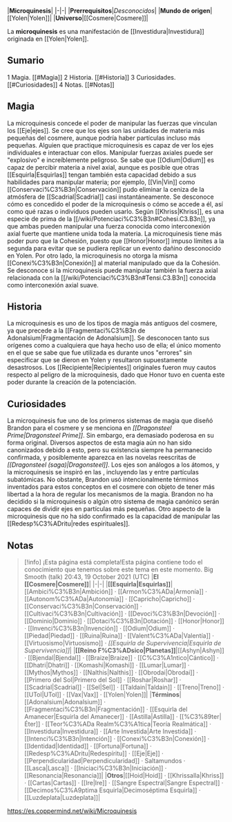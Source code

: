 

|**Microquinesis**|
|-|-|
|**Prerrequisitos**|*Desconocidos*|
|**Mundo de origen**|[[Yolen\|Yolen]]|
|**Universo**|[[Cosmere\|Cosmere]]|

La **microquinesis** es una manifestación de [[Investidura\|Investidura]] originada en [[Yolen\|Yolen]].

## Sumario

1 Magia. [[#Magia]] 
2 Historia. [[#Historia]] 
3 Curiosidades. [[#Curiosidades]] 
4 Notas. [[#Notas]] 


## Magia
La microquinesis concede el poder de manipular las fuerzas que vinculan los [[Eje\|ejes]]. Se cree que los ejes son las unidades de materia más pequeñas del cosmere, aunque podría haber partículas incluso más pequeñas. Alguien que practique microquinesis es capaz de ver los ejes individuales e interactuar con ellos. Manipular fuerzas axiales puede ser "explosivo" e increíblemente peligroso. Se sabe que [[Odium\|Odium]] es capaz de percibir materia a nivel axial, aunque es posible que otras [[Esquirla\|Esquirlas]] tengan también esta capacidad debido a sus habilidades para manipular materia; por ejemplo, [[Vin\|Vin]] como [[Conservaci%C3%B3n\|Conservación]] pudo eliminar la ceniza de la atmósfera de [[Scadrial\|Scadrial]] casi instantáneamente. Se desconoce cómo es concedido el poder de la microquinesis o cómo se accede a él, así como qué razas o individuos pueden usarlo.
Según [[Khriss\|Khriss]], es una especie de prima de la [[/wiki/Potenciaci%C3%B3n#Cohesi.C3.B3n]], ya que ambas pueden manipular una fuerza conocida como interconexión axial fuerte que mantiene unida toda la materia. La microquinesis tiene más poder puro que la Cohesión, puesto que [[Honor\|Honor]] impuso límites a la segunda para evitar que se pudiera replicar un evento dañino desconocido en Yolen. Por otro lado, la microquinesis no otorga la misma [[Conexi%C3%B3n\|Conexión]] al material manipulado que da la Cohesión. Se desconoce si la microquinesis puede manipular también la fuerza axial relacionada con la [[/wiki/Potenciaci%C3%B3n#Tensi.C3.B3n]] conocida como interconexión axial suave.

## Historia
La microquinesis es uno de los tipos de magia más antiguos del cosmere, ya que precede a la [[Fragmentaci%C3%B3n de Adonalsium\|Fragmentación de Adonalsium]]. Se desconocen tanto sus orígenes como a cualquiera que haya hecho uso de ella; el único momento en el que se sabe que fue utilizada es durante unos "errores" sin especificar que se dieron en Yolen y resultaron supuestamente desastrosos. Los [[Recipiente\|Recipientes]] originales fueron muy cautos respecto al peligro de la microquinesis, dado que Honor tuvo en cuenta este poder durante la creación de la potenciación.

## Curiosidades
La microquinesis fue uno de los primeros sistemas de magia que diseñó Brandon para el cosmere y se menciona en *[[Dragonsteel Prime\|Dragonsteel Prime]]*. Sin embargo, era demasiado poderosa en su forma original. Diversos aspectos de esta magia aún no han sido canonizados debido a esto, pero su existencia siempre ha permanecido confirmada, y posiblemente aparezca en las novelas reescritas de *[[Dragonsteel (saga)\|Dragonsteel]]*.
Los ejes son análogos a los átomos, y la microquinesis se inspiró en las , incluyendo las  y  entre partículas subatómicas. No obstante, Brandon usó intencionalmente términos inventados para estos conceptos en el cosmere con objeto de tener más libertad a la hora de regular los mecanismos de la magia.
Brandon no ha decidido si la microquinesis o algún otro sistema de magia canónico serán capaces de dividir ejes en partículas más pequeñas. Otro aspecto de la microquinesis que no ha sido confirmado es la capacidad de manipular las [[Redesp%C3%ADritu\|redes espirituales]].
## Notas

> [!info] ¡Esta página está completa!Esta página contiene todo el conocimiento que tenemos sobre este tema en este momento.
Big Smooth (talk) 20:43, 19 October 2021 (UTC)
|**El [[Cosmere\|Cosmere]]**|
|-|-|
|**[[Esquirla\|Esquirlas]]**|[[Ambici%C3%B3n\|Ambición]] · [[Armon%C3%ADa\|Armonía]] · [[Autonom%C3%ADa\|Autonomía]] · [[Capricho\|Capricho]] · [[Conservaci%C3%B3n\|Conservación]] · [[Cultivaci%C3%B3n\|Cultivación]] · [[Devoci%C3%B3n\|Devoción]] · [[Dominio\|Dominio]] · [[Dotaci%C3%B3n\|Dotación]] · [[Honor\|Honor]] · [[Invenci%C3%B3n\|Invención]] · [[Odium\|Odium]] · [[Piedad\|Piedad]] · [[Ruina\|Ruina]] · [[Valent%C3%ADa\|Valentía]] · [[Virtuosismo\|Virtuosismo]] · *[[Esquirla de Supervivencia\|Esquirla de Supervivencia]]*|
|**[[Reino F%C3%ADsico\|Planetas]]**|[[Ashyn\|Ashyn]] · [[Bjendal\|Bjendal]] · [[Braize\|Braize]] · [[C%C3%A1ntico\|Cántico]] · [[Dhatri\|Dhatri]] · [[Komashi\|Komashi]] · [[Lumar\|Lumar]] · [[Mythos\|Mythos]] · [[Nalthis\|Nalthis]] · [[Obrodai\|Obrodai]] · [[Primero del Sol\|Primero del Sol]] · [[Roshar\|Roshar]] · [[Scadrial\|Scadrial]] · [[Sel\|Sel]] · [[Taldain\|Taldain]] · [[Treno\|Treno]] · [[UTol\|UTol]] · [[Vax\|Vax]] · [[Yolen\|Yolen]]|
|**Términos**|[[Adonalsium\|Adonalsium]] · [[Fragmentaci%C3%B3n\|Fragmentación]] · [[Esquirla del Amanecer\|Esquirla del Amanecer]] · [[Astilla\|Astilla]] · [[%C3%89ter\|Éter]] · [[Teor%C3%ADa Realm%C3%A1tica\|Teoría Realmática]] · [[Investidura\|Investidura]] · [[Arte Investida\|Arte Investida]] · [[Intenci%C3%B3n\|Intención]] · [[Conexi%C3%B3n\|Conexión]] · [[Identidad\|Identidad]] · [[Fortuna\|Fortuna]] · [[Redesp%C3%ADritu\|Redespíritu]] · [[Eje\|Eje]] · [[Perpendicularidad\|Perpendicularidad]] · Saltamundos · [[Lasca\|Lasca]] · [[Iniciaci%C3%B3n\|Iniciación]] · [[Resonancia\|Resonancia]]|
|**Otros**|[[Hoid\|Hoid]] · [[Khrissalla\|Khriss]] · [[Cartas\|Cartas]] · [[Ire\|Ire]] · [[Sangre Espectral\|Sangre Espectral]] · [[Decimos%C3%A9ptima Esquirla\|Decimoséptima Esquirla]] · [[Luzdeplata\|Luzdeplata]]|



https://es.coppermind.net/wiki/Microquinesis